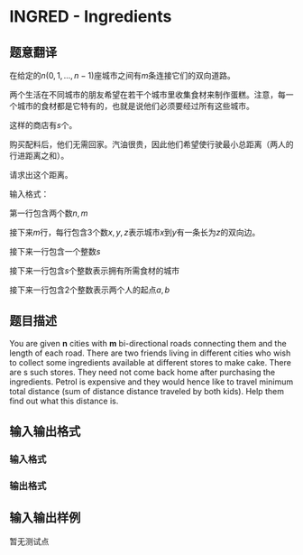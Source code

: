 # INGRED - Ingredients

## 题意翻译

在给定的$n(0,1,...,n-1)$座城市之间有$m$条连接它们的双向道路。

两个生活在不同城市的朋友希望在若干个城市里收集食材来制作蛋糕。注意，每一个城市的食材都是它特有的，也就是说他们必须要经过所有这些城市。

这样的商店有$s$个。

购买配料后，他们无需回家。汽油很贵，因此他们希望使行驶最小总距离（两人的行进距离之和）。

请求出这个距离。

输入格式：

第一行包含两个数$n,m$

接下来$m$行，每行包含3个数$x,y,z$表示城市$x$到$y$有一条长为$z$的双向边。

接下来一行包含一个整数$s$

接下来一行包含$s$个整数表示拥有所需食材的城市

接下来一行包含$2$个整数表示两个人的起点$a,b$

## 题目描述

 You are given **n** cities with **m** bi-directional roads connecting them and the length of each road. There are two friends living in different cities who wish to collect some ingredients available at different stores to make cake. There are s such stores. They need not come back home after purchasing the ingredients. Petrol is expensive and they would hence like to travel minimum total distance (sum of distance distance traveled by both kids). Help them find out what this distance is.

## 输入输出格式

### 输入格式

### 输出格式

## 输入输出样例

暂无测试点

